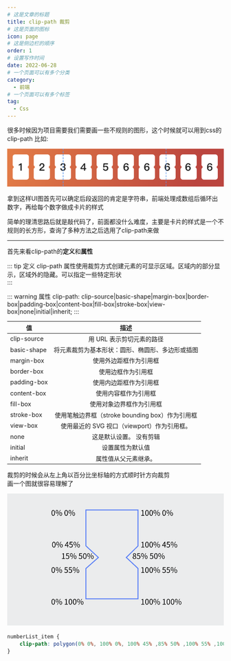 ```yaml
---
# 这是文章的标题
title: clip-path 裁剪
# 这是页面的图标
icon: page
# 这是侧边栏的顺序
order: 1
# 设置写作时间
date: 2022-06-28
# 一个页面可以有多个分类
category:
  - 前端
# 一个页面可以有多个标签
tag:
  - Css
---
```


很多时候因为项目需要我们需要画一些不规则的图形，这个时候就可以用到css的clip-path 比如:  

![cardShape](../../images/cardShape.png)

拿到这样UI图首先可以确定后段返回的肯定是字符串，前端处理成数组后循环出数字，再给每个数字做成卡片的样式  

简单的理清思路后就是敲代码了，前面都没什么难度，主要是卡片的样式是一个不规则的长方形，查询了多种方法之后选用了clip-path来做

---
首先来看clip-path的**定义**和**属性**

::: tip 定义
clip-path 属性使用裁剪方式创建元素的可显示区域。区域内的部分显示，区域外的隐藏。可以指定一些特定形状  
:::

::: warning 属性
clip-path: clip-source|basic-shape|margin-box|border-box|padding-box|content-box|fill-box|stroke-box|view-box|none|initial|inherit;
:::

| 值        | 描述           |
| ------------- |:-------------:|
| clip-source      | 用 URL 表示剪切元素的路径 |
| basic-shape      | 将元素裁剪为基本形状：圆形、椭圆形、多边形或插图 |
| margin-box | 使用外边距框作为引用框 |
| border-box | 使用边框作为引用框 |
| padding-box | 使用内边距框作为引用框 |
| content-box | 使用内容框作为引用框 |
| fill-box | 使用对象边界框作为引用框 |
| stroke-box | 使用笔触边界框（stroke bounding box）作为引用框 |
| view-box | 使用最近的 SVG 视口（viewport）作为引用框。 |
| none | 这是默认设置。 没有剪辑 |
| initial | 设置属性为默认值 |
| inherit | 属性值从父元素继承。 |

裁剪的时候会从左上角以百分比坐标轴的方式顺时针方向裁剪  
画一个图就很容易理解了

![clipShape](../../images/clipShape.png)

``` css
numberList_item {
    clip-path: polygon(0% 0%, 100% 0%, 100% 45% ,85% 50% ,100% 55% ,100% 100% ,0% 100% ,0% 55% ,15% 50% ,0% 45%);
}
```
